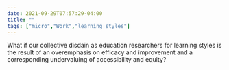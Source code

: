 ```yaml
---
date: 2021-09-29T07:57:29-04:00
title: ""
tags: ["micro","Work","learning styles"]
---
```

What if our collective disdain as education researchers for learning styles is the result of an overemphasis on efficacy and improvement and a corresponding undervaluing of accessibility and equity?

